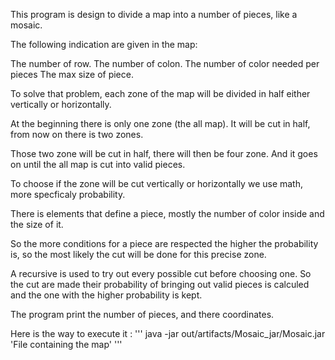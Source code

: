 This program is design to divide a map into a number of pieces, like a mosaic.

The following indication are given in the map:

The number of row.
The number of colon.
The number of color needed per pieces
The max size of piece.


To solve that problem, each zone of the map will be divided in half either vertically or horizontally.

At the beginning there is only one zone (the all map). It will be cut in half, from now on there is two  zones.

Those two zone will be cut in half, there will then be four zone. And it goes on until the all map is cut into valid pieces.



To choose if the zone will be cut vertically or horizontally we use math, more specficaly probability.

There is elements that define a piece, mostly the number of color inside and the size of it.

So the more conditions for a piece are respected the higher the probability is, so the most likely the cut will be done for this precise zone.

A recursive is used to try out every possible cut before choosing one. So the cut are made their probability of bringing out valid pieces is calculed and the one with the higher probability is kept.



The program print the number of pieces, and there coordinates.



Here is the way to execute it :
'''
java -jar out/artifacts/Mosaic_jar/Mosaic.jar 'File containing the map'
'''
